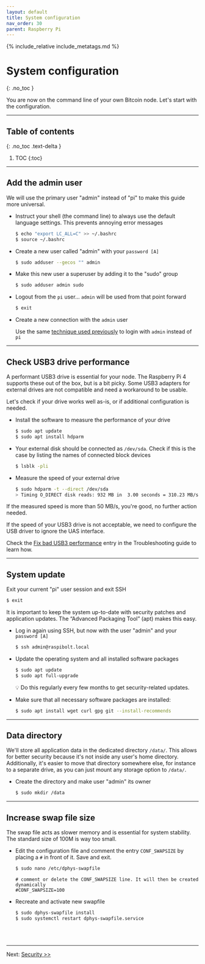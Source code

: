 ```yaml
---
layout: default
title: System configuration
nav_order: 30
parent: Raspberry Pi
---
```

<!-- markdownlint-disable MD014 MD022 MD025 MD033 MD040 -->
{% include_relative include_metatags.md %}

# System configuration
{: .no_toc }

You are now on the command line of your own Bitcoin node.
Let's start with the configuration.


---

## Table of contents
{: .no_toc .text-delta }

1. TOC
{:toc}

---

## Add the admin user

We will use the primary user "admin" instead of "pi" to make this guide more universal.

* Instruct your shell (the command line) to always use the default language settings.
  This prevents annoying error messages

  ```sh
  $ echo "export LC_ALL=C" >> ~/.bashrc
  $ source ~/.bashrc
  ```

* Create a new user called "admin" with your `password [A]`

  ```sh
  $ sudo adduser --gecos "" admin
  ```

* Make this new user a superuser by adding it to the "sudo" group

  ```sh
  $ sudo adduser admin sudo
  ```

* Logout from the `pi` user... `admin` will be used from that point forward

  ```sh
  $ exit
  ```

* Create a new connection with the `admin` user

  Use the same [technique used previously](/remote-access.html#access-with-secure-shell) to 
  login with `admin` instead of `pi`

---

## Check USB3 drive performance

A performant USB3 drive is essential for your node.
The Raspberry Pi 4 supports these out of the box, but is a bit picky.
Some USB3 adapters for external drives are not compatible and need a workaround to be usable.

Let's check if your drive works well as-is, or if additional configuration is needed.

* Install the software to measure the performance of your drive

  ```sh
  $ sudo apt update
  $ sudo apt install hdparm
  ```

* Your external disk should be connected as `/dev/sda`.
  Check if this is the case by listing the names of connected block devices

  ```sh
  $ lsblk -pli
  ```

* Measure the speed of your external drive

  ```sh
  $ sudo hdparm -t --direct /dev/sda
  > Timing O_DIRECT disk reads: 932 MB in  3.00 seconds = 310.23 MB/sec
  ```

If the measured speed is more than 50 MB/s, you're good, no further action needed.

If the speed of your USB3 drive is not acceptable, we need to configure the USB driver to ignore the UAS interface.

Check the [Fix bad USB3 performance](troubleshooting.md#fix-bad-usb3-performance) entry in the Troubleshooting guide to learn how.

---

## System update

Exit your current "pi" user session and exit SSH

```sh
$ exit
```

It is important to keep the system up-to-date with security patches and application updates.
The “Advanced Packaging Tool” (apt) makes this easy.

* Log in again using SSH, but now with the user "admin" and  your `password [A]`

  ```sh
  $ ssh admin@raspibolt.local
  ```

* Update the operating system and all installed software packages

  ```sh
  $ sudo apt update
  $ sudo apt full-upgrade
  ```

  💡 Do this regularly every few months to get security-related updates.

* Make sure that all necessary software packages are installed:

  ```sh
  $ sudo apt install wget curl gpg git --install-recommends
  ```

---

## Data directory

We'll store all application data in the dedicated directory `/data/`.
This allows for better security because it's not inside any user's home directory.
Additionally, it's easier to move that directory somewhere else, for instance to a separate drive, as you can just mount any storage option to `/data/`.

* Create the directory and make user "admin" its owner

  ```sh
  $ sudo mkdir /data
  ```

---

## Increase swap file size

The swap file acts as slower memory and is essential for system stability.
The standard size of 100M is way too small.

* Edit the configuration file and comment the entry `CONF_SWAPSIZE` by placing a `#` in front of it.
  Save and exit.

  ```sh
  $ sudo nano /etc/dphys-swapfile
  ```
  ```
  # comment or delete the CONF_SWAPSIZE line. It will then be created dynamically
  #CONF_SWAPSIZE=100
  ```

* Recreate and activate new swapfile

  ```sh
  $ sudo dphys-swapfile install
  $ sudo systemctl restart dphys-swapfile.service
  ```

<br /><br />

---

Next: [Security >>](security.md)
